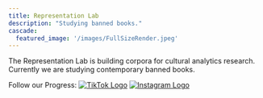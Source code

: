 ```yaml
---
title: Representation Lab
description: "Studying banned books."
cascade:
  featured_image: '/images/FullSizeRender.jpeg'
---
```

The Representation Lab is building corpora for cultural analytics research. Currently we are studying contemporary banned books.

Follow our Progress:
[![TikTok Logo](/images/TikTok-Logo.wine.png)](https://www.tiktok.com/@representationlab_temple?is_from_webapp=1&sender_device=pc)
[![Instagram Logo](/images/Instagram-Logo.png)](https://www.instagram.com/representationlab_temple/?igshid=MzRlODBiNWFlZA%3D%3D)
